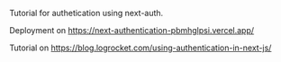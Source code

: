 Tutorial for authetication using next-auth.

Deployment on https://next-authentication-pbmhglpsi.vercel.app/


Tutorial on https://blog.logrocket.com/using-authentication-in-next-js/

